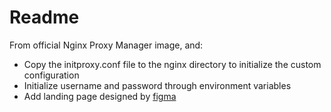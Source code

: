# Readme

From official Nginx Proxy Manager image, and:

- Copy the initproxy.conf file to the nginx directory to initialize the custom configuration
- Initialize username and password through environment variables
- Add landing page designed by [figma](https://www.figma.com/)